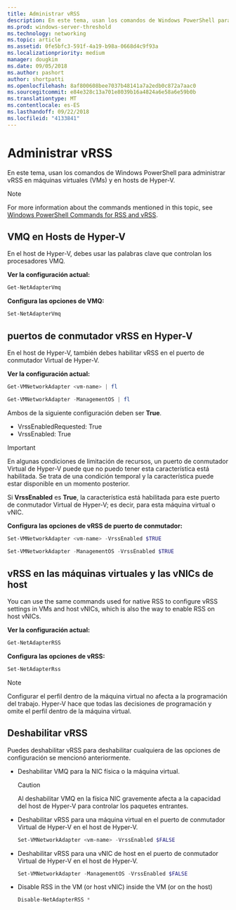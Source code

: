 ```yaml
---
title: Administrar vRSS
description: En este tema, usan los comandos de Windows PowerShell para administrar vRSS en máquinas virtuales (VM) y en los hosts de Hyper-V.
ms.prod: windows-server-threshold
ms.technology: networking
ms.topic: article
ms.assetid: 0fe5bfc3-591f-4a19-b98a-0668d4c9f93a
ms.localizationpriority: medium
manager: dougkim
ms.date: 09/05/2018
ms.author: pashort
author: shortpatti
ms.openlocfilehash: 8af800608bee7037b48141a7a2edb0c872a7aac0
ms.sourcegitcommit: e84e328c13a701e8039b16a4824a6e58a6e59b0b
ms.translationtype: MT
ms.contentlocale: es-ES
ms.lasthandoff: 09/22/2018
ms.locfileid: "4133841"
---
```

# Administrar vRSS

En este tema, usan los comandos de Windows PowerShell para administrar vRSS en máquinas virtuales \(VMs\) y en hosts de Hyper\-V.

>[!NOTE]
>For more information about the commands mentioned in this topic, see [Windows PowerShell Commands for RSS and vRSS](vrss-wps.md).

## VMQ en Hosts de Hyper-V

En el host de Hyper-V, debes usar las palabras clave que controlan los procesadores VMQ.

**Ver la configuración actual:** 

```PowerShell
Get-NetAdapterVmq
```

**Configura las opciones de VMQ:** 

```PowerShell
Set-NetAdapterVmq
```


## puertos de conmutador vRSS en Hyper-V

En el host de Hyper-V, también debes habilitar vRSS en el puerto de conmutador Virtual de Hyper\-V.

**Ver la configuración actual:**

```PowerShell
Get-VMNetworkAdapter <vm-name> | fl

Get-VMNetworkAdapter -ManagementOS | fl
```
    
Ambos de la siguiente configuración deben ser **True**. 

- VrssEnabledRequested: True
- VrssEnabled: True
    
>[!IMPORTANT]
>En algunas condiciones de limitación de recursos, un puerto de conmutador Virtual de Hyper\-V puede que no puedo tener esta característica está habilitada. Se trata de una condición temporal y la característica puede estar disponible en un momento posterior.
>
>Si **VrssEnabled** es **True**, la característica está habilitada para este puerto de conmutador Virtual de Hyper\-V; es decir, para esta máquina virtual o vNIC.

**Configura las opciones de vRSS de puerto de conmutador:**

```PowerShell
Set-VMNetworkAdapter <vm-name> -VrssEnabled $TRUE
    
Set-VMNetworkAdapter -ManagementOS -VrssEnabled $TRUE
```

## vRSS en las máquinas virtuales y las vNICs de host

You can use the same commands used for native RSS to configure vRSS settings in VMs and host vNICs, which is also the way to enable RSS on host vNICs.  

**Ver la configuración actual:**

```PowerShell
Get-NetAdapterRSS
```

**Configura las opciones de vRSS:**

```PowerShell
Set-NetAdapterRss
```

>[!NOTE]
> Configurar el perfil dentro de la máquina virtual no afecta a la programación del trabajo. Hyper\-V hace que todas las decisiones de programación y omite el perfil dentro de la máquina virtual.

## Deshabilitar vRSS

Puedes deshabilitar vRSS para deshabilitar cualquiera de las opciones de configuración se mencionó anteriormente.

- Deshabilitar VMQ para la NIC física o la máquina virtual.

  >[!CAUTION]
  >Al deshabilitar VMQ en la física NIC gravemente afecta a la capacidad del host de Hyper\-V para controlar los paquetes entrantes.

- Deshabilitar vRSS para una máquina virtual en el puerto de conmutador Virtual de Hyper\-V en el host de Hyper\-V.

   ```PowerShell
   Set-VMNetworkAdapter <vm-name> -VrssEnabled $FALSE
   ```

- Deshabilitar vRSS para una vNIC de host en el puerto de conmutador Virtual de Hyper\-V en el host de Hyper\-V.

   ```PowerShell
   Set-VMNetworkAdapter -ManagementOS -VrssEnabled $FALSE
   ```

- Disable RSS in the VM \(or host vNIC\) inside the VM \(or on the host\)

   ```PowerShell
   Disable-NetAdapterRSS *
   ```
